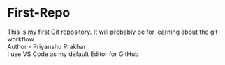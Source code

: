 # First-Repo
This is my first Git repository. It will probably be for learning about the git workflow.
<br>
Author - Priyanshu Prakhar
<br>
I use VS Code as my default Editor for GitHub